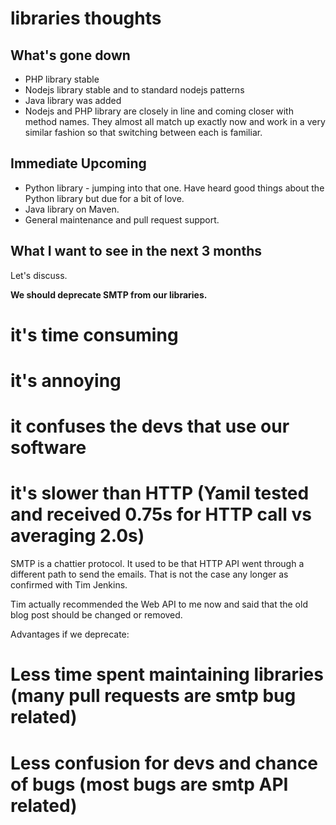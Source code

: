 # libraries thoughts

## What's gone down

* PHP library stable
* Nodejs library stable and to standard nodejs patterns
* Java library was added
* Nodejs and PHP library are closely in line and coming closer with method names. They almost all match up exactly now and work in a very similar fashion so that switching between each is familiar.

## Immediate Upcoming

* Python library - jumping into that one. Have heard good things about the Python library but due for a bit of love.
* Java library on Maven.
* General maintenance and pull request support.

## What I want to see in the next 3 months

Let's discuss.

**We should deprecate SMTP from our libraries.**

# it's time consuming
# it's annoying
# it confuses the devs that use our software
# it's slower than HTTP (Yamil tested and received 0.75s for HTTP call vs averaging 2.0s)

SMTP is a chattier protocol. It used to be that HTTP API went through a different path to send the emails. That is not the case any longer as confirmed with Tim Jenkins. 

Tim actually recommended the Web API to me now and said that the old blog post should be changed or removed.

Advantages if we deprecate:

# Less time spent maintaining libraries (many pull requests are smtp bug related)
# Less confusion for devs and chance of bugs (most bugs are smtp API related)


